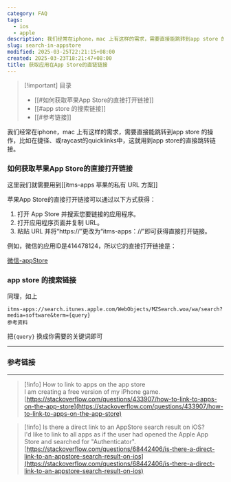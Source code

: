 ```yaml
---
category: FAQ
tags:
  - ios
  - apple
description: 我们经常在iphone，mac 上有这样的需求，需要直接能跳转到app store 的操作，比如在捷径、或raycast的quicklinks中，这就用到app store的直接跳转链接。
slug: search-in-appstore
modified: 2025-03-25T22:21:15+08:00
created: 2025-03-23T18:21:47+08:00
title: 获取应用在App Store的直链链接
---
```

> [!important] 目录
> 
> - [[#如何获取苹果App Store的直接打开链接]]
> - [[#app store 的搜索链接]]
> - [[#参考链接]]

我们经常在iphone，mac 上有这样的需求，需要直接能跳转到app store 的操作，比如在捷径、或raycast的quicklinks中，这就用到app store的直接跳转链接。

### 如何获取苹果App Store的直接打开链接

这里我们就需要用到[[itms-apps 苹果的私有 URL 方案]]

苹果App Store的直接打开链接可以通过以下方式获得：

1. 打开 App Store 并搜索您要链接的应用程序。
2. 打开应用程序页面并复制 URL。
3. 粘贴 URL 并将“https://”更改为“itms-apps：//”即可获得直接打开链接。

例如，微信的应用ID是414478124，所以它的直接打开链接是：

[微信-appStore](itms-apps://itunes.apple.com/app/id414478124)

### app store 的搜索链接

同理，如上

```Shell
itms-apps://search.itunes.apple.com/WebObjects/MZSearch.woa/wa/search?media=software&term={query}
参考资料
```

把`{query}` 换成你需要的关键词即可

---

### 参考链接

---

> [!info] How to link to apps on the app store  
> I am creating a free version of my iPhone game.  
> [https://stackoverflow.com/questions/433907/how-to-link-to-apps-on-the-app-store](https://stackoverflow.com/questions/433907/how-to-link-to-apps-on-the-app-store)  

> [!info] Is there a direct link to an AppStore search result on iOS?  
> I'd like to link to all apps as if the user had opened the Apple App Store and searched for &quot;Authenticator&quot;.  
> [https://stackoverflow.com/questions/68442406/is-there-a-direct-link-to-an-appstore-search-result-on-ios](https://stackoverflow.com/questions/68442406/is-there-a-direct-link-to-an-appstore-search-result-on-ios)